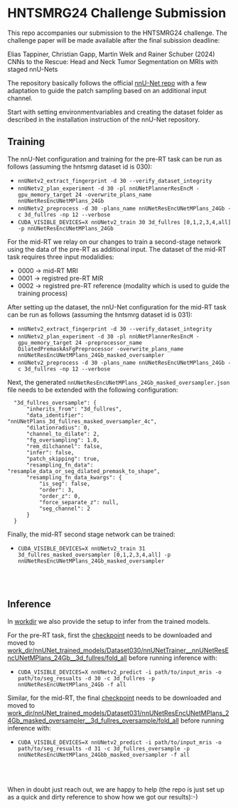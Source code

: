 # HNTSMRG24 Challenge Submission
This repo accompanies our submission to the HNTSMRG24 challenge. The challenge paper will be made available after the final subission deadline:

Elias Tappiner, Christian Gapp, Martin Welk and Rainer Schuber (2024) CNNs to the Rescue: Head and Neck Tumor Segmentation on MRIs with staged nnU-Nets

The repository basically follows the official [nnU-Net repo](https://github.com/MIC-DKFZ/nnUNet/tree/v2.4.2) with a few adaptation to guide the patch sampling based on an additional input channel.

Start with setting environmentvariables and creating the dataset folder as described in the installation instruction of the nnU-Net repository.

## Training
The nnU-Net configuration and training for the pre-RT task can be run as follows (assuming the hntsmrg dataset id is 030):

- `nnUNetv2_extract_fingerprint -d 30 --verify_dataset_integrity`
- `nnUNetv2_plan_experiment -d 30 -pl nnUNetPlannerResEncM -gpu_memory_target 24 -overwrite_plans_name nnUNetResEncUNetMPlans_24Gb`
- `nnUNetv2_preprocess -d 30 -plans_name nnUNetResEncUNetMPlans_24Gb -c 3d_fullres -np 12 --verbose`
- `CUDA_VISIBLE_DEVICES=X nnUNetv2_train 30 3d_fullres [0,1,2,3,4,all] -p nnUNetResEncUNetMPlans_24Gb`

For the mid-RT we relay on our changes to train a second-stage network using the data of the pre-RT as additional input. The dataset of the mid-RT task requires three input modalidies:
- 0000 -> mid-RT MRI
- 0001 -> registred pre-RT MIR
- 0002 -> registred pre-RT reference (modality which is used to guide the training process)

After setting up the dataset, the nnU-Net configuration for the mid-RT task can be run as follows (assuming the hntsmrg dataset id is 031):

- `nnUNetv2_extract_fingerprint -d 30 --verify_dataset_integrity`
- `nnUNetv2_plan_experiment -d 30 -pl nnUNetPlannerResEncM -gpu_memory_target 24 -preprocessor_name DilatedPremaskAsFgPreprocessor -overwrite_plans_name nnUNetResEncUNetMPlans_24Gb_masked_oversampler`
- `nnUNetv2_preprocess -d 30 -plans_name nnUNetResEncUNetMPlans_24Gb -c 3d_fullres -np 12 --verbose`

Next, the generated `nnUNetResEncUNetMPlans_24Gb_masked_oversampler.json` file needs to be extended with the following configuration:

```
  "3d_fullres_oversample": {
      "inherits_from": "3d_fullres",
      "data_identifier": "nnUNetPlans_3d_fullres_masked_oversampler_4c",
      "dilationradius": 0,
      "channel_to_dilate": 2,
      "fg_oversampling": 1.0,
      "rem_dilchannel": false,
      "infer": false,
      "patch_skipping": true,
      "resampling_fn_data": "resample_data_or_seg_dilated_premask_to_shape",
      "resampling_fn_data_kwargs": {
          "is_seg": false,
          "order": 3,
          "order_z": 0,
          "force_separate_z": null,
          "seg_channel": 2
      }
  }
```

Finally, the mid-RT second stage network can be trained:

- `CUDA_VISIBLE_DEVICES=X nnUNetv2_train 31 3d_fullres_masked_oversampler [0,1,2,3,4,all] -p nnUNetResEncUNetMPlans_24Gb_masked_oversampler`

<br/>
<br/>

## Inference
In [workdir](workdir) we also provide the setup to infer from the trained models. 

For the pre-RT task, first the [checkpoint](https://google_drive_link) needs to be downloaded and moved to [work_dir/nnUNet_trained_models/Dataset030/nnUNetTrainer__nnUNetResEncUNetMPlans_24Gb__3d_fullres/fold_all](work_dir/nnUNet_trained_models/Dataset030/nnUNetTrainer__nnUNetResEncUNetMPlans_24Gb__3d_fullres/fold_all) before running inference with:

- `CUDA_VISIBLE_DEVICES=X nnUNetv2_predict -i path/to/input_mris -o path/to/seg_resualts -d 30 -c 3d_fullres -p nnUNetResEncUNetMPlans_24Gb -f all`

Similar, for the mid-RT, the final [checkpoint](https://google_drive_link) needs to be downloaded and moved to [work_dir/nnUNet_trained_models/Dataset031/nnUNetResEncUNetMPlans_24Gb_masked_oversampler__3d_fullres_oversample/fold_all](work_dir/nnUNet_trained_models/Dataset031/nnUNetResEncUNetMPlans_24Gb_masked_oversampler__3d_fullres_oversample/fold_all) before running inference with:

- `CUDA_VISIBLE_DEVICES=X nnUNetv2_predict -i path/to/input_mris -o path/to/seg_resualts -d 31 -c 3d_fullres_oversample -p nnUNetResEncUNetMPlans_24Gbb_masked_oversampler -f all`


<br/>
<br/>

When in doubt just reach out, we are happy to help (the repo is just set up as a quick and dirty reference to show how we got our results):-) 
